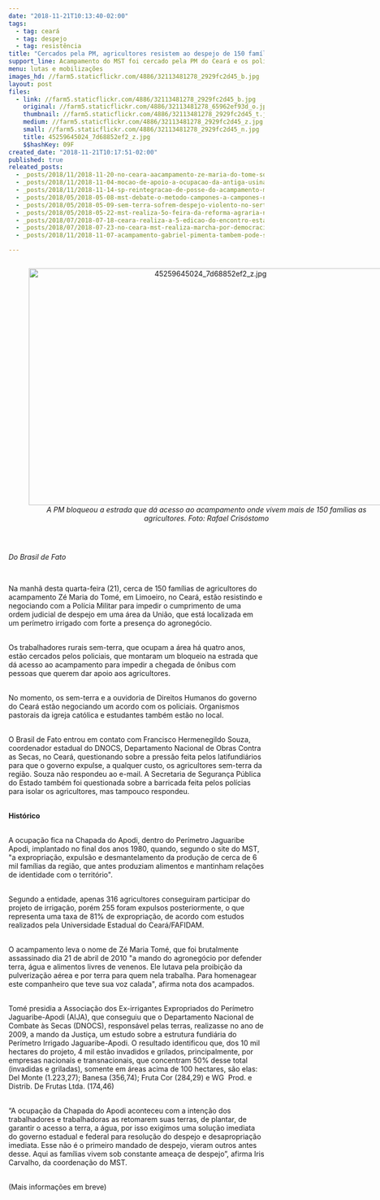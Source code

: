 ```yaml
---
date: "2018-11-21T10:13:40-02:00"
tags:
  - tag: ceará
  - tag: despejo
  - tag: resistência
title: "Cercados pela PM, agricultores resistem ao despejo de 150 famílias em Limoeiro (CE)"
support_line: Acampamento do MST foi cercado pela PM do Ceará e os policiais bloquearam a estrada para impedir a chegada de apoio
menu: lutas e mobilizações
images_hd: //farm5.staticflickr.com/4886/32113481278_2929fc2d45_b.jpg
layout: post
files:
  - link: //farm5.staticflickr.com/4886/32113481278_2929fc2d45_b.jpg
    original: //farm5.staticflickr.com/4886/32113481278_65962ef93d_o.jpg
    thumbnail: //farm5.staticflickr.com/4886/32113481278_2929fc2d45_t.jpg
    medium: //farm5.staticflickr.com/4886/32113481278_2929fc2d45_z.jpg
    small: //farm5.staticflickr.com/4886/32113481278_2929fc2d45_n.jpg
    title: 45259645024_7d68852ef2_z.jpg
    $$hashKey: 09F
created_date: "2018-11-21T10:17:51-02:00"
published: true
releated_posts:
  - _posts/2018/11/2018-11-20-no-ceara-aacampamento-ze-maria-do-tome-sofre-ameaca-de-despejo.md
  - _posts/2018/11/2018-11-04-mocao-de-apoio-a-ocupacao-da-antiga-usina-ariadnopolis-quilombo-campo-grande.md
  - _posts/2018/11/2018-11-14-sp-reintegracao-de-posse-do-acampamento-marielle-vive-e-adiado.md
  - _posts/2018/05/2018-05-08-mst-debate-o-metodo-campones-a-campones-no-ceara.md
  - _posts/2018/05/2018-05-09-sem-terra-sofrem-despejo-violento-no-sertao-do-ceara.md
  - _posts/2018/05/2018-05-22-mst-realiza-5o-feira-da-reforma-agraria-no-sertao-central-do-ceara.md
  - _posts/2018/07/2018-07-18-ceara-realiza-a-5-edicao-do-encontro-estadual-de-educadores-e-educadores-do-mst.md
  - _posts/2018/07/2018-07-23-no-ceara-mst-realiza-marcha-por-democracia-e-lula-livre.md
  - _posts/2018/11/2018-11-07-acampamento-gabriel-pimenta-tambem-pode-ser-despejado-em-minas-gerais.md

---
```

<div style="text-align:center">
<figure class="image" style="display:inline-block"><img alt="45259645024_7d68852ef2_z.jpg" height="466" src="//farm5.staticflickr.com/4886/32113481278_2929fc2d45_b.jpg" width="700" />
<figcaption><em>A PM bloqueou a estrada que d&aacute; acesso ao acampamento onde vivem mais de 150 fam&iacute;lias as agricultores. Foto:&nbsp;Rafael Cris&oacute;stomo</em></figcaption>
</figure>
</div>

<p>&nbsp;</p>

<p><em>Do Brasil de Fato</em></p>

<p>&nbsp;</p>

<p>Na manh&atilde; desta quarta-feira (21), cerca de 150 fam&iacute;lias de agricultores do acampamento Z&eacute; Maria do Tom&eacute;, em Limoeiro, no Cear&aacute;, est&atilde;o resistindo e negociando com a Pol&iacute;cia Militar para impedir o cumprimento de uma ordem judicial de despejo em uma &aacute;rea da Uni&atilde;o, que est&aacute; localizada em um per&iacute;metro irrigado com forte a presen&ccedil;a do agroneg&oacute;cio.</p>

<p><br />
Os trabalhadores rurais sem-terra, que ocupam a &aacute;rea h&aacute; quatro anos, est&atilde;o cercados pelos policiais, que montaram um bloqueio na estrada que d&aacute; acesso ao acampamento para impedir a chegada de &ocirc;nibus com pessoas que querem dar apoio aos agricultores.</p>

<p><br />
No momento, os sem-terra e a ouvidoria de Direitos Humanos do governo do Cear&aacute; est&atilde;o negociando um acordo com os policiais. Organismos pastorais da igreja cat&oacute;lica e estudantes tamb&eacute;m est&atilde;o no local.</p>

<p><br />
O Brasil de Fato entrou em contato com Francisco Hermenegildo Souza, coordenador estadual do DNOCS, Departamento Nacional de Obras Contra as Secas, no Cear&aacute;, questionando sobre a press&atilde;o feita pelos latifundi&aacute;rios para que o governo expulse, a qualquer custo, os agricultores sem-terra da regi&atilde;o. Souza n&atilde;o respondeu ao e-mail. A Secretaria de Seguran&ccedil;a P&uacute;blica do Estado tamb&eacute;m foi questionada sobre a barricada feita pelos pol&iacute;cias para isolar os agricultores, mas tampouco respondeu.</p>

<p><br />
<strong>Hist&oacute;rico</strong></p>

<p><br />
A ocupa&ccedil;&atilde;o fica na Chapada do Apodi, dentro do Per&iacute;metro Jaguaribe Apodi, implantado no final dos anos 1980, quando, segundo o site do MST, &quot;a expropria&ccedil;&atilde;o, expuls&atilde;o e desmantelamento da produ&ccedil;&atilde;o de cerca de 6 mil fam&iacute;lias da regi&atilde;o, que antes produziam alimentos e mantinham rela&ccedil;&otilde;es de identidade com o territ&oacute;rio&quot;.&nbsp;</p>

<p><br />
Segundo a entidade, apenas 316 agricultores conseguiram participar do projeto de irriga&ccedil;&atilde;o, por&eacute;m 255 foram expulsos posteriormente, o que representa uma taxa de 81% de expropria&ccedil;&atilde;o, de acordo com estudos realizados pela Universidade Estadual do Cear&aacute;/FAFIDAM.</p>

<p><br />
O acampamento leva o nome de Z&eacute; Maria Tom&eacute;, que foi brutalmente assassinado dia 21 de abril de 2010 &quot;a mando do agroneg&oacute;cio por defender terra, &aacute;gua e alimentos livres de venenos. Ele lutava pela proibi&ccedil;&atilde;o da pulveriza&ccedil;&atilde;o a&eacute;rea e por terra para quem nela trabalha. Para homenagear este companheiro que teve sua voz calada&quot;, afirma nota dos acampados.</p>

<p><br />
Tom&eacute; presidia a Associa&ccedil;&atilde;o dos Ex-irrigantes Expropriados do Per&iacute;metro Jaguaribe-Apodi (AIJA), que conseguiu que o Departamento Nacional de Combate &agrave;s Secas (DNOCS), respons&aacute;vel pelas terras, realizasse no ano de 2009, a mando da Justi&ccedil;a, um estudo sobre a estrutura fundi&aacute;ria do Per&iacute;metro Irrigado Jaguaribe-Apodi. O resultado identificou que, dos 10 mil hectares do projeto, 4 mil est&atilde;o invadidos e grilados, principalmente, por empresas nacionais e transnacionais, que concentram 50% desse total (invadidas e griladas), somente em &aacute;reas acima de 100 hectares, s&atilde;o elas: Del Monte (1.223,27); Banesa (356,74); Fruta Cor (284,29) e WG&nbsp; Prod. e Distrib. De Frutas Ltda. (174,46)</p>

<p><br />
&ldquo;A ocupa&ccedil;&atilde;o da Chapada do Apodi aconteceu com a inten&ccedil;&atilde;o dos trabalhadores e trabalhadoras as retomarem suas terras, de plantar, de garantir o acesso a terra, a &aacute;gua, por isso exigimos uma solu&ccedil;&atilde;o imediata do governo estadual e federal para resolu&ccedil;&atilde;o do despejo e desapropria&ccedil;&atilde;o imediata. Esse n&atilde;o &eacute; o primeiro mandado de despejo, vieram outros antes desse. Aqui as fam&iacute;lias vivem sob constante amea&ccedil;a de despejo&rdquo;, afirma Iris Carvalho, da coordena&ccedil;&atilde;o do MST.</p>

<p><br />
(Mais informa&ccedil;&otilde;es em breve)</p>
